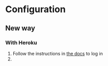 # Configuration
## New way
### With Heroku
1. Follow the instructions in [the docs](/auth) to log in
2. 
<!--stackedit_data:
eyJoaXN0b3J5IjpbLTEzMjgzNTIsLTEzMTExNzkzNDRdfQ==
-->